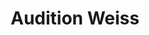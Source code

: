 ---
title: "Audition Weiss"
url: /bellerive-sur-allier/audition-weiss/
shop: les appareils auditifs
---